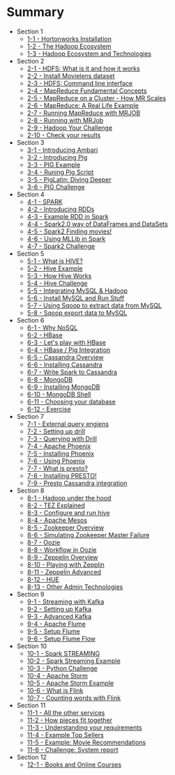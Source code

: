 # Summary

* Section 1
    - [1-1 - Hortonworks Installation](section-1/1-1.md) 
    - [1-2 - The Hadoop Ecosystem](section-1/1-2.md) 
    - [1-3 - Hadoop Ecosystem and Technologies](section-1/1-3.md) 
* Section 2
    - [2-1 - HDFS: What is it and how it works](section-2/2-1.md) 
    - [2-2 - Install Movielens dataset](section-2/2-2.md) 
    - [2-3 - HDFS: Command line interface ](section-2/2-3.md) 
    - [2-4 - MapReduce Fundamental Concepts](section-2/2-4.md) 
    - [2-5 - MapReduce on a Cluster - How MR Scales](section-2/2-5.md) 
    - [2-6 - MapReduce: A Real Life Example](section-2/2-6.md) 
    - [2-7 - Running MapReduce with MRJOB](section-2/2-7.md) 
    - [2-8 - Running with MRJob](section-2/2-8.md) 
    - [2-9 - Hadoop Your Challenge](section-2/2-9.md) 
    - [2-10 - Check your results](section-2/2-10.md) 
* Section 3
    - [3-1 - Introducing Ambari](section-3/3-1.md)
    - [3-2 - Introducing Pig](section-3/3-2.md)
    - [3-3 - PIG Example](section-3/3-3.md)
    - [3-4 - Runing Pig Script](section-3/3-4.md)
    - [3-5 - PigLatin: Diving Deeper](section-3/3-5.md)
    - [3-6 - PIG Challenge](section-3/3-6.md)
* Section 4
    - [4-1 - SPARK](section-4/4-1.md)
    - [4-2 - Introducing RDDs](section-4/4-2.md)
    - [4-3 - Example RDD in Spark](section-4/4-3.md)
    - [4-4 - Spark2.0 way of DataFrames and DataSets](section-4/4-4.md)
    - [4-5 - Spark2 Finding movies!](section-4/4-5.md)
    - [4-6 - Using MLLib in Spark](section-4/4-6.md)
    - [4-7 - Spark2 Challenge](section-4/4-7.md)
* Section 5
    - [5-1 - What is HIVE?](section-5/5-1.md)
    - [5-2 - Hive Example](section-5/5-2.md)
    - [5-3 - How Hive Works](section-5/5-3.md)
    - [5-4 - Hive Challenge](section-5/5-4.md)
    - [5-5 - Integrating MySQL & Hadoop](section-5/5-5.md)
    - [5-6 - Install MySQL and Run Stuff](section-5/5-6.md)
    - [5-7 - Using Sqoop to extract data from MySQL](section-5/5-7.md)
    - [5-8 - Sqoop export data to MySQL](section-5/5-8.md)
* Section 6
    - [6-1 - Why NoSQL](section-6/6-1.md)
    - [6-2 - HBase](section-6/6-2.md)
    - [6-3 - Let's play with HBase](section-6/6-3.md)
    - [6-4 - HBase / Pig Integration](section-6/6-4.md)
    - [6-5 - Cassandra Overview](section-6/6-5.md)
    - [6-6 - Installing Cassandra](section-6/6-6.md)
    - [6-7 - Write Spark to Cassandra](section-6/6-7.md)
    - [6-8 - MongoDB](section-6/6-8.md)
    - [6-9 - Installing MongoDB](section-6/6-9.md)
    - [6-10 - MongoDB Shell](section-6/6-10.md)
    - [6-11 - Choosing your database](section-6/6-11.md)
    - [6-12 - Exercise](section-6/6-12.md)
* Section 7
    - [7-1 - External query engiens](section-7/7-1.md)
    - [7-2 - Setting up drill](section-7/7-2.md)
    - [7-3 - Querying with Drill](section-7/7-3.md)
    - [7-4 - Apache Phoenix](section-7/7-4.md)
    - [7-5 - Installing Phoenix](section-7/7-5.md)
    - [7-6 - Using Phoenix](section-7/7-6.md)
    - [7-7 - What is presto?](section-7/7-7.md)
    - [7-8 - Installing PRESTO!](section-7/7-8.md)
    - [7-9 - Presto Cassandra integration](section-7/7-9.md)
* Section 8
    - [8-1 - Hadoop under the hood](section-8/8-1.md)
    - [8-2 - TEZ Explained](section-8/8-2.md)
    - [8-3 - Configure and run hive](section-8/8-3.md)
    - [8-4 - Apache Mesos](section-8/8-4.md)
    - [8-5 - Zookeeper Overview](section-8/8-5.md)
    - [8-6 - Simulating Zookeeper Master Failure](section-8/8-6.md)
    - [8-7 - Oozie](section-8/8-7.md)
    - [8-8 - Workflow in Oozie](section-8/8-8.md)
    - [8-9 - Zeppelin Overview](section-8/8-9.md)
    - [8-10 - Playing with Zepplin](section-8/8-10.md)
    - [8-11 - Zeppelin Advanced ](section-8/8-11.md)
    - [8-12 - HUE](section-8/8-12.md)
    - [8-13 - Other Admin Technologies](section-8/8-13.md)
* Section 9
    - [9-1 - Streaming with Kafka](section-9/9-1.md)
    - [9-2 - Setting up Kafka](section-9/9-2.md)
    - [9-3 - Advanced Kafka](section-9/9-3.md)
    - [9-4 - Apache Flume](section-9/9-4.md)
    - [9-5 - Setup Flume](section-9/9-5.md)
    - [9-6 - Setup Flume Flow](section-9/9-6.md)
* Section 10
    - [10-1 - Spark STREAMING](section-10/10-1.md)
    - [10-2 - Spark Streaming Example](section-10/10-2.md)
    - [10-3 - Python Challenge](section-10/10-3.md)
    - [10-4 - Apache Storm](section-10/10-4.md)
    - [10-5 - Apache Storm Example](section-10/10-5.md)
    - [10-6 - What is Flink](section-10/10-6.md)
    - [10-7 - Counting words with Flink](section-10/10-7.md)
* Section 11
    - [11-1 - All the other services](section-11/11-1.md)
    - [11-2 - How pieces fit together](section-11/11-2.md)
    - [11-3 - Understanding your requirements](section-11/11-3.md)
    - [11-4 - Example Top Sellers](section-11/11-4.md)
    - [11-5 - Example: Movie Recommendations](section-11/11-5.md)
    - [11-6 - Challenge: System report](section-11/11-6.md)
* Section 12
    - [12-1 - Books and Online Courses](section-12/12-1.md)

